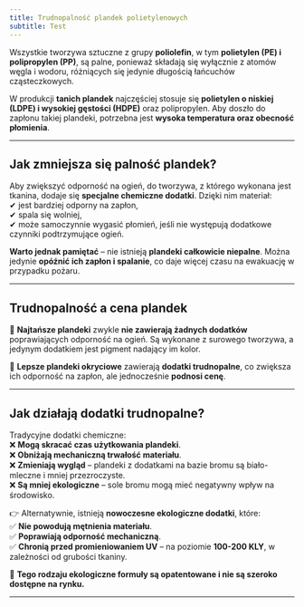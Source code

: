 ```yaml
---
title: Trudnopalność plandek polietylenowych
subtitle: Test
---
```



Wszystkie tworzywa sztuczne z grupy **poliolefin**, w tym **polietylen (PE) i polipropylen (PP)**, są palne, ponieważ składają się wyłącznie z atomów węgla i wodoru, różniących się jedynie długością łańcuchów cząsteczkowych.  

W produkcji **tanich plandek** najczęściej stosuje się **polietylen o niskiej (LDPE) i wysokiej gęstości (HDPE)** oraz polipropylen. Aby doszło do zapłonu takiej plandeki, potrzebna jest **wysoka temperatura oraz obecność płomienia**.  

---

## **Jak zmniejsza się palność plandek?**  
Aby zwiększyć odporność na ogień, do tworzywa, z którego wykonana jest tkanina, dodaje się **specjalne chemiczne dodatki**. Dzięki nim materiał:  
✔ jest bardziej odporny na zapłon,  
✔ spala się wolniej,  
✔ może samoczynnie wygasić płomień, jeśli nie występują dodatkowe czynniki podtrzymujące ogień.  

**Warto jednak pamiętać** – nie istnieją **plandeki całkowicie niepalne**. Można jedynie **opóźnić ich zapłon i spalanie**, co daje więcej czasu na ewakuację w przypadku pożaru.  

---

## **Trudnopalność a cena plandek**  
📌 **Najtańsze plandeki** zwykle **nie zawierają żadnych dodatków** poprawiających odporność na ogień. Są wykonane z surowego tworzywa, a jedynym dodatkiem jest pigment nadający im kolor.  

📌 **Lepsze plandeki okryciowe** zawierają **dodatki trudnopalne**, co zwiększa ich odporność na zapłon, ale jednocześnie **podnosi cenę**.  

---

## **Jak działają dodatki trudnopalne?**  
Tradycyjne dodatki chemiczne:  
❌ **Mogą skracać czas użytkowania plandeki**.  
❌ **Obniżają mechaniczną trwałość materiału**.  
❌ **Zmieniają wygląd** – plandeki z dodatkami na bazie bromu są biało-mleczne i mniej przezroczyste.  
❌ **Są mniej ekologiczne** – sole bromu mogą mieć negatywny wpływ na środowisko.  

👉 Alternatywnie, istnieją **nowoczesne ekologiczne dodatki**, które:  
✅ **Nie powodują mętnienia materiału**.  
✅ **Poprawiają odporność mechaniczną**.  
✅ **Chronią przed promieniowaniem UV** – na poziomie **100-200 KLY**, w zależności od grubości tkaniny.  

📌 **Tego rodzaju ekologiczne formuły są opatentowane i nie są szeroko dostępne na rynku.**  

---